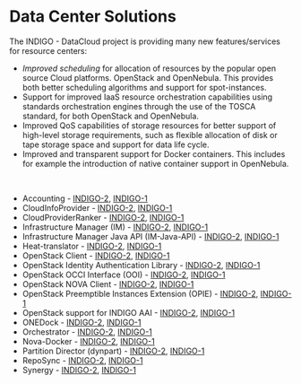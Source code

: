 # Data Center Solutions

The INDIGO - DataCloud project is providing many new features/services for resource centers: 
* *Improved scheduling* for allocation of resources by the popular open source Cloud platforms. OpenStack and OpenNebula. This provides both better scheduling algorithms and support for spot-instances.
* Support for improved IaaS resource orchestration capabilities using standards  orchestration engines through the use of the TOSCA standard, for both OpenStack and OpenNebula.
* Improved QoS capabilities of storage resources for better support of high-level storage requirements, such as flexible allocation of disk or tape storage space and support for data life cycle.
* Improved and transparent support for Docker containers. This includes for example the introduction of native container support in OpenNebula. 

<br>

* Accounting - [INDIGO-2](indigo2/accounting2.md), [INDIGO-1](indigo1/accounting1.md)
* CloudInfoProvider - [INDIGO-2](indigo2/cip2.md), [INDIGO-1](indigo1/cip1.md)
* CloudProviderRanker - [INDIGO-2](indigo2/cpr2.md), [INDIGO-1](indigo1/cpr1.md)
* Infrastructure Manager (IM) - [INDIGO-2](indigo2/im2.md), [INDIGO-1](indigo1/im1.md)
* Infrastructure Manager Java API (IM-Java-API) - [INDIGO-2](indigo2/imjavaapi2.md), [INDIGO-1](indigo1/imjavaapi1.md)
* Heat-translator - [INDIGO-2](indigo2/heat-translator2.md), [INDIGO-1](indigo1/heat-translator1.md) 
* OpenStack Client - [INDIGO-2](indigo2/python-osclient2.md), [INDIGO-1](indigo1/python-osclient1.md)
* OpenStack Identity Authentication Library - [INDIGO-2](indigo2/keystone_library2.md), [INDIGO-1](indigo1/indigo1/keystone_library1.md)
* OpenStack OCCI Interface (OOI) - [INDIGO-2](indigo2/ooi2.md), [INDIGO-1](indigo1/ooi1.md)
* OpenStack NOVA Client - [INDIGO-2](indigo2/python-nova2.md), [INDIGO-1](indigo1/python-nova1.md) 
* OpenStack Preemptible Instances Extension (OPIE) - [INDIGO-2](indigo2/opies2.md), [INDIGO-1](indigo1/opie1.md)
* OpenStack support for INDIGO AAI - [INDIGO-2](indigo2/keystone_aai2.md), [INDIGO-1](indigo1/keyston_aai1.md)
* ONEDock - [INDIGO-2](indigo2/onedock2.md), [INDIGO-1](indigo1/onedock1.md)
* Orchestrator - [INDIGO-2](indigo2/orchestrator2.md), [INDIGO-1](indigo1/orchestrator1.md)
* Nova-Docker - [INDIGO-2](indigo2/nova-docker2.md), [INDIGO-1](indigo1/nova-docker1.md)
* Partition Director (dynpart) - [INDIGO-2](indigo2/dynpart2.md), [INDIGO-1](indigo1/dynpart1.md)
* RepoSync - [INDIGO-2](indigo2/reposync2.md), [INDIGO-1](indigo1/reposync1.md)
* Synergy - [INDIGO-2](indigo2/synergy2.md), [INDIGO-1](indigo1/synergy1.md) 

